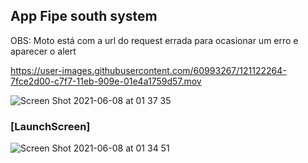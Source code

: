 ## App Fipe south system

OBS: Moto está com  a url do request errada para ocasionar um erro e aparecer o alert

https://user-images.githubusercontent.com/60993267/121122264-7fce2d00-c7f7-11eb-909e-01e4a1759d57.mov

![Screen Shot 2021-06-08 at 01 37 35](https://user-images.githubusercontent.com/60993267/121123742-1e5b8d80-c7fa-11eb-8b7c-4426d0968e71.png)

### [LaunchScreen]

![Screen Shot 2021-06-08 at 01 34 51](https://user-images.githubusercontent.com/60993267/121123632-ee13ef00-c7f9-11eb-9053-f3e7f34686f8.png)





